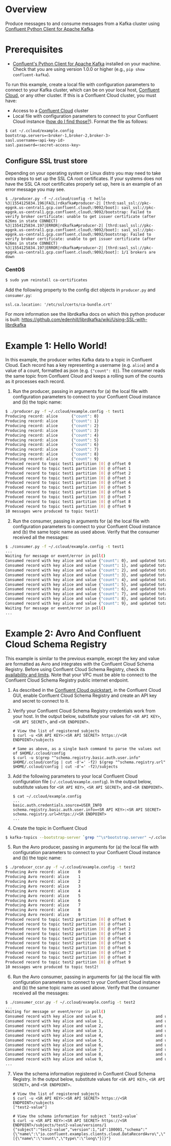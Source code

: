 # Overview

Produce messages to and consume messages from a Kafka cluster using [Confluent Python Client for Apache Kafka](https://github.com/confluentinc/confluent-kafka-python).


# Prerequisites

* [Confluent's Python Client for Apache Kafka](https://github.com/confluentinc/confluent-kafka-python) installed on your machine. Check that you are using version 1.0.0 or higher (e.g., `pip show confluent-kafka`).

To run this example, create a local file with configuration parameters to connect to your Kafka cluster, which can be on your local host, [Confluent Cloud](https://www.confluent.io/confluent-cloud/?utm_source=github&utm_medium=demo&utm_campaign=ch.examples_type.community_content.clients-ccloud), or any other cluster.
If this is a Confluent Cloud cluster, you must have:

* Access to a [Confluent Cloud](https://www.confluent.io/confluent-cloud/?utm_source=github&utm_medium=demo&utm_campaign=ch.examples_type.community_content.clients-ccloud) cluster
* Local file with configuration parameters to connect to your Confluent Cloud instance ([how do I find those?](https://docs.confluent.io/current/cloud/using/config-client.html#librdkafka-based-c-clients?utm_source=github&utm_medium=demo&utm_campaign=ch.examples_type.community_content.clients-ccloud)). Format the file as follows:


```bash
$ cat ~/.ccloud/example.config
bootstrap.servers=<broker-1,broker-2,broker-3>
sasl.username=<api-key-id>
sasl.password=<secret-access-key>
```

## Configure SSL trust store

Depending on your operating system or Linux distro you may need to take extra steps to set up the SSL CA root certificates. If your systems does not have the SSL CA root certificates properly set up, here is an example of an error message you may see.

```
$ ./producer.py -f ~/.ccloud/config -t hello
%3|1554125834.196|FAIL|rdkafka#producer-2| [thrd:sasl_ssl://pkc-epgnk.us-central1.gcp.confluent.cloud\:9092/boot]: sasl_ssl://pkc-epgnk.us-central1.gcp.confluent.cloud\:9092/bootstrap: Failed to verify broker certificate: unable to get issuer certificate (after 626ms in state CONNECT)
%3|1554125834.197|ERROR|rdkafka#producer-2| [thrd:sasl_ssl://pkc-epgnk.us-central1.gcp.confluent.cloud\:9092/boot]: sasl_ssl://pkc-epgnk.us-central1.gcp.confluent.cloud\:9092/bootstrap: Failed to verify broker certificate: unable to get issuer certificate (after 626ms in state CONNECT)
%3|1554125834.197|ERROR|rdkafka#producer-2| [thrd:sasl_ssl://pkc-epgnk.us-central1.gcp.confluent.cloud\:9092/boot]: 1/1 brokers are down
```

### CentOS

```bash
$ sudo yum reinstall ca-certificates
```

Add the following property to the config dict objects in `producer.py` and `consumer.py`:

```
ssl.ca.location: '/etc/ssl/certs/ca-bundle.crt'
```

For more information see the librdkafka docs on which this python producer is built: https://github.com/edenhill/librdkafka/wiki/Using-SSL-with-librdkafka

# Example 1: Hello World!

In this example, the producer writes Kafka data to a topic in Confluent Cloud. 
Each record has a key representing a username (e.g. `alice`) and a value of a count, formatted as json (e.g. `{"count": 0}`).
The consumer reads the same topic from Confluent Cloud and keeps a rolling sum of the counts as it processes each record.

1. Run the producer, passing in arguments for (a) the local file with configuration parameters to connect to your Confluent Cloud instance and (b) the topic name:

```bash
$ ./producer.py -f ~/.ccloud/example.config -t test1
Producing record: alice 	 {"count": 0}
Producing record: alice 	 {"count": 1}
Producing record: alice 	 {"count": 2}
Producing record: alice 	 {"count": 3}
Producing record: alice 	 {"count": 4}
Producing record: alice 	 {"count": 5}
Producing record: alice 	 {"count": 6}
Producing record: alice 	 {"count": 7}
Producing record: alice 	 {"count": 8}
Producing record: alice 	 {"count": 9}
Produced record to topic test1 partition [0] @ offset 0
Produced record to topic test1 partition [0] @ offset 1
Produced record to topic test1 partition [0] @ offset 2
Produced record to topic test1 partition [0] @ offset 3
Produced record to topic test1 partition [0] @ offset 4
Produced record to topic test1 partition [0] @ offset 5
Produced record to topic test1 partition [0] @ offset 6
Produced record to topic test1 partition [0] @ offset 7
Produced record to topic test1 partition [0] @ offset 8
Produced record to topic test1 partition [0] @ offset 9
10 messages were produced to topic test1!
```

2. Run the consumer, passing in arguments for (a) the local file with configuration parameters to connect to your Confluent Cloud instance and (b) the same topic name as used above. Verify that the consumer received all the messages:

```bash
$ ./consumer.py -f ~/.ccloud/example.config -t test1
...
Waiting for message or event/error in poll()
Consumed record with key alice and value {"count": 0}, and updated total count to 0
Consumed record with key alice and value {"count": 1}, and updated total count to 1
Consumed record with key alice and value {"count": 2}, and updated total count to 3
Consumed record with key alice and value {"count": 3}, and updated total count to 6
Consumed record with key alice and value {"count": 4}, and updated total count to 10
Consumed record with key alice and value {"count": 5}, and updated total count to 15
Consumed record with key alice and value {"count": 6}, and updated total count to 21
Consumed record with key alice and value {"count": 7}, and updated total count to 28
Consumed record with key alice and value {"count": 8}, and updated total count to 36
Consumed record with key alice and value {"count": 9}, and updated total count to 45
Waiting for message or event/error in poll()
...
```


# Example 2: Avro And Confluent Cloud Schema Registry

This example is similar to the previous example, except the key and value are formatted as Avro and integrates with the Confluent Cloud Schema Registry.
Before using Confluent Cloud Schema Registry, check its [availability and limits](https://docs.confluent.io/current/cloud/limits.html?utm_source=github&utm_medium=demo&utm_campaign=ch.examples_type.community_content.clients-ccloud).
Note that your VPC must be able to connect to the Confluent Cloud Schema Registry public internet endpoint.

1. As described in the [Confluent Cloud quickstart](https://docs.confluent.io/current/quickstart/cloud-quickstart/schema-registry.html?utm_source=github&utm_medium=demo&utm_campaign=ch.examples_type.community_content.clients-ccloud), in the Confluent Cloud GUI, enable Confluent Cloud Schema Registry and create an API key and secret to connect to it.

2. Verify your Confluent Cloud Schema Registry credentials work from your host. In the output below, substitute your values for `<SR API KEY>`, `<SR API SECRET>`, and `<SR ENDPOINT>`.

    ```shell
    # View the list of registered subjects
    $ curl -u <SR API KEY>:<SR API SECRET> https://<SR ENDPOINT>/subjects

    # Same as above, as a single bash command to parse the values out of $HOME/.ccloud/config
    $ curl -u $(grep "^schema.registry.basic.auth.user.info" $HOME/.ccloud/config | cut -d'=' -f2) $(grep "^schema.registry.url" $HOME/.ccloud/config | cut -d'=' -f2)/subjects
    ```

3. Add the following parameters to your local Confluent Cloud configuration file (``~/.ccloud/example.config``). In the output below, substitute values for `<SR API KEY>`, `<SR API SECRET>`, and `<SR ENDPOINT>`.

    ```shell
    $ cat ~/.ccloud/example.config
    ...
    basic.auth.credentials.source=USER_INFO
    schema.registry.basic.auth.user.info=<SR API KEY>:<SR API SECRET>
    schema.registry.url=https://<SR ENDPOINT>
    ...
    ```

4. Create the topic in Confluent Cloud

```bash
$ kafka-topics --bootstrap-server `grep "^\s*bootstrap.server" ~/.ccloud/example.config | tail -1` --command-config ~/.ccloud/example.config --topic test2 --create --replication-factor 3 --partitions 6
```

5. Run the Avro producer, passing in arguments for (a) the local file with configuration parameters to connect to your Confluent Cloud instance and (b) the topic name:

```bash
$ ./producer_ccsr.py -f ~/.ccloud/example.config -t test2
Producing Avro record: alice	0
Producing Avro record: alice	1
Producing Avro record: alice	2
Producing Avro record: alice	3
Producing Avro record: alice	4
Producing Avro record: alice	5
Producing Avro record: alice	6
Producing Avro record: alice	7
Producing Avro record: alice	8
Producing Avro record: alice	9
Produced record to topic test2 partition [0] @ offset 0
Produced record to topic test2 partition [0] @ offset 1
Produced record to topic test2 partition [0] @ offset 2
Produced record to topic test2 partition [0] @ offset 3
Produced record to topic test2 partition [0] @ offset 4
Produced record to topic test2 partition [0] @ offset 5
Produced record to topic test2 partition [0] @ offset 6
Produced record to topic test2 partition [0] @ offset 7
Produced record to topic test2 partition [0] @ offset 8
Produced record to topic test2 partition [0] @ offset 9
10 messages were produced to topic test2!
```

6. Run the Avro consumer, passing in arguments for (a) the local file with configuration parameters to connect to your Confluent Cloud instance and (b) the same topic name as used above. Verify that the consumer received all the messages:

```bash
$ ./consumer_ccsr.py -f ~/.ccloud/example.config -t test2
...
Waiting for message or event/error in poll()
Consumed record with key alice and value 0,                       and updated total count to 0
Consumed record with key alice and value 1,                       and updated total count to 1
Consumed record with key alice and value 2,                       and updated total count to 3
Consumed record with key alice and value 3,                       and updated total count to 6
Consumed record with key alice and value 4,                       and updated total count to 10
Consumed record with key alice and value 5,                       and updated total count to 15
Consumed record with key alice and value 6,                       and updated total count to 21
Consumed record with key alice and value 7,                       and updated total count to 28
Consumed record with key alice and value 8,                       and updated total count to 36
Consumed record with key alice and value 9,                       and updated total count to 45
...
```

7. View the schema information registered in Confluent Cloud Schema Registry. In the output below, substitute values for `<SR API KEY>`, `<SR API SECRET>`, and `<SR ENDPOINT>`.

    ```
    # View the list of registered subjects
    $ curl -u <SR API KEY>:<SR API SECRET> https://<SR ENDPOINT>/subjects
    ["test2-value"]

    # View the schema information for subject `test2-value`
    $ curl -u <SR API KEY>:<SR API SECRET> https://<SR ENDPOINT>/subjects/test2-value/versions/1
    {"subject":"test2-value","version":1,"id":100001,"schema":"{\"name\":\"io.confluent.examples.clients.cloud.DataRecordAvro\",\"type\":\"record\",\"fields\":[{\"name\":\"count\",\"type\":\"long\"}]}"}
    ```
